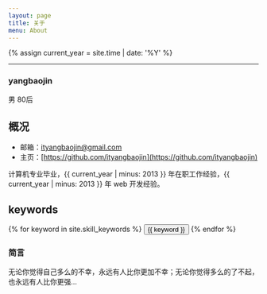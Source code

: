 ```yaml
---
layout: page
title: 关于
menu: About
---
```

{% assign current_year = site.time | date: '%Y' %}

***

### yangbaojin
男 80后

## 概况
- 邮箱：ityangbaojin@gmail.com
- 主页：[https://github.com/ityangbaojin](https://github.com/ityangbaojin)

计算机专业毕业，{{ current_year | minus: 2013 }} 年在职工作经验，{{ current_year | minus: 2013 }} 年 web 开发经验。

## keywords
<div class="row">
	{% for keyword in site.skill_keywords %} 
		<button class="btn" type="button">{{ keyword }}</button> 
	{% endfor %}
</div>

### 简言
无论你觉得自己多么的不幸，永远有人比你更加不幸；无论你觉得多么的了不起，也永远有人比你更强…

<script type="text/javascript">
	var buttonColor = ['', 'default', 'primary', 'success', 'info', 'warning', 'danger'];
	// 随机一个值
	function randNum(arr) {
	    return arr[Math.floor(Math.random() * arr.length)];
	}
	var btnElement = document.querySelectorAll('.btn');
	for(var i = 0; i < btnElement.length; i++) {
	    btnElement[i].className = 'btn btn-' + randNum(buttonColor);
	}
</script>